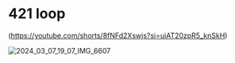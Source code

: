 # 421 loop
(https://youtube.com/shorts/8fNFd2Xswjs?si=uiAT20zpR5_knSkH)
<!---
[![what is 421 loop?????](https://ytcards.demolab.com/?id=zG1cM9VSINg&title=A+Complete+Overview+of+DevOps&lang=en&timestamp=1712845830&background_color=%230d1117&title_color=%23ffffff&stats_color=%23dedede&max_title_lines=1&width=250&border_radius=5&duration=867 "A Complete Overview of DevOps")]([https://www.youtube.com/watch?v=zG1cM9VSINg](https://youtube.com/shorts/8fNFd2Xswjs?si=uiAT20zpR5_knSkH))

[![Watch the video](https://img.youtube.com/vi/8fNFd2Xswjs?si=uiAT20zpR5_knSkH/default.jpg)](https://youtube.com/shorts/8fNFd2Xswjs?si=uiAT20zpR5_knSkH)


[![Everything Is AWESOME](https://i.stack.imgur.com/q3ceS.png)]
(https://youtu.be/StTqXEQ2l-Y?t=35s "Everything Is AWESOME")
[![IMAGE ALT TEXT HERE](https://upload.wikimedia.org/wikipedia/commons/c/c2/Collatz-graph-50-no27.svg)]
(https://youtube.com/shorts/8fNFd2Xswjs?si=uiAT20zpR5_knSkH)
--->
![2024_03_07_19_07_IMG_6607](https://github.com/KL-Mithunvel/421_loop/assets/147433270/2f5015b8-bcee-40ab-913d-9526457034c3)
